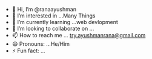 - 👋 Hi, I’m @ranaayushman
- 👀 I’m interested in ...Many Things
- 🌱 I’m currently learning ...web devlopment
- 💞️ I’m looking to collaborate on ...
- 📫 How to reach me ... try.ayushmanrana@gmail.com
- 😄 Pronouns: ...He/Him
- ⚡ Fun fact: ...

<!---
ranaayushman/ranaayushman is a ✨ special ✨ repository because its `README.md` (this file) appears on your GitHub profile.
You can click the Preview link to take a look at your changes.
--->
